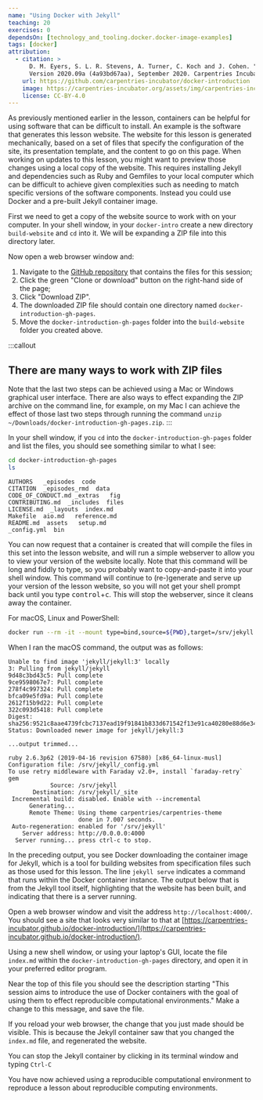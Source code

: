```yaml
---
name: "Using Docker with Jekyll"
teaching: 20
exercises: 0
dependsOn: [technology_and_tooling.docker.docker-image-examples]
tags: [docker]
attribution:
  - citation: >
      D. M. Eyers, S. L. R. Stevens, A. Turner, C. Koch and J. Cohen. "Reproducible computational environments using containers: Introduction to Docker".
      Version 2020.09a (4a93bd67aa), September 2020. Carpentries Incubator.
    url: https://github.com/carpentries-incubator/docker-introduction
    image: https://carpentries-incubator.org/assets/img/carpentries-incubator.svg
    license: CC-BY-4.0
---
```


As previously mentioned earlier in the lesson, containers can be helpful for
using software that can be difficult to install. An example is the software
that generates this lesson website. The website for this lesson is generated mechanically,
based on a set of files that specify the configuration of the site, its presentation template,
and the content to go on this page. When working on updates to this lesson,
you might want to preview those changes using a local copy of the website.
This requires installing Jekyll and dependencies such as Ruby and Gemfiles to your local computer
which can be difficult to achieve given complexities such as needing to match specific versions of the software components. Instead you could use Docker and a pre-built Jekyll container image.

First we need to get a copy of the website source to work with on your computer.
In your shell window, in your `docker-intro` create a new directory `build-website` and `cd` into it. We will be expanding a ZIP file into this directory later.

Now open a web browser window and:

1. Navigate to the [GitHub repository](https://github.com/carpentries-incubator/docker-introduction) that contains the files for this session;
2. Click the green "Clone or download" button on the right-hand side of the page;
3. Click "Download ZIP".
4. The downloaded ZIP file should contain one directory named `docker-introduction-gh-pages`.
5. Move the `docker-introduction-gh-pages` folder into the `build-website` folder you created above.

:::callout

## There are many ways to work with ZIP files

Note that the last two steps can be achieved using a Mac or Windows graphical user interface. There are also ways to effect expanding the ZIP archive on the command line, for example, on my Mac I can achieve the effect of those last two steps through running the command `unzip ~/Downloads/docker-introduction-gh-pages.zip`.
:::

In your shell window, if you `cd` into the `docker-introduction-gh-pages` folder and list the files, you should see something similar to what I see:

```bash
cd docker-introduction-gh-pages
ls
```

```text
AUTHORS   _episodes  code
CITATION  _episodes_rmd  data
CODE_OF_CONDUCT.md _extras   fig
CONTRIBUTING.md  _includes  files
LICENSE.md  _layouts  index.md
Makefile  aio.md   reference.md
README.md  assets   setup.md
_config.yml  bin
```

You can now request that a container is created that will compile the files in
this set into the lesson website, and will run a simple webserver to allow you
to view your version of the website locally. Note that this command will be long
and fiddly to type, so you probably want to copy-and-paste it into your shell
window. This command will continue to (re-)generate and serve up your version of
the lesson website, so you will not get your shell prompt back until you type
<kbd>control</kbd>+<kbd>c</kbd>. This will stop the webserver, since it cleans
away the container.

For macOS, Linux and PowerShell:

```bash
docker run --rm -it --mount type=bind,source=${PWD},target=/srv/jekyll -p 127.0.0.1:4000:4000 jekyll/jekyll:3 jekyll serve
```

When I ran the macOS command, the output was as follows:

```text
Unable to find image 'jekyll/jekyll:3' locally
3: Pulling from jekyll/jekyll
9d48c3bd43c5: Pull complete
9ce9598067e7: Pull complete
278f4c997324: Pull complete
bfca09e5fd9a: Pull complete
2612f15b9d22: Pull complete
322c093d5418: Pull complete
Digest: sha256:9521c8aae4739fcbc7137ead19f91841b833d671542f13e91ca40280e88d6e34
Status: Downloaded newer image for jekyll/jekyll:3

...output trimmed...

ruby 2.6.3p62 (2019-04-16 revision 67580) [x86_64-linux-musl]
Configuration file: /srv/jekyll/_config.yml
To use retry middleware with Faraday v2.0+, install `faraday-retry` gem
            Source: /srv/jekyll
       Destination: /srv/jekyll/_site
 Incremental build: disabled. Enable with --incremental
      Generating...
      Remote Theme: Using theme carpentries/carpentries-theme
                    done in 7.007 seconds.
 Auto-regeneration: enabled for '/srv/jekyll'
    Server address: http://0.0.0.0:4000
  Server running... press ctrl-c to stop.
```

In the preceding output, you see Docker downloading the container image for
Jekyll, which is a tool for building websites from specification files such as
those used for this lesson. The line `jekyll serve` indicates a command that
runs within the Docker container instance. The output below that is from the
Jekyll tool itself, highlighting that the website has been built, and indicating
that there is a server running.

Open a web browser window and visit the address `http://localhost:4000/`. You
should see a site that looks very similar to that at
[https://carpentries-incubator.github.io/docker-introduction/](https://carpentries-incubator.github.io/docker-introduction/).

Using a new shell window, or using your laptop's GUI, locate the file `index.md`
within the `docker-introduction-gh-pages` directory, and open it in your
preferred editor program.

Near the top of this file you should see the description starting "This session
aims to introduce the use of Docker containers with the goal of using them to
effect reproducible computational environments." Make a change to this message,
and save the file.

If you reload your web browser, the change that you just made should be visible.
This is because the Jekyll container saw that you changed the `index.md` file,
and regenerated the website.

You can stop the Jekyll container by clicking in its terminal window and typing
`Ctrl-C`

You have now achieved using a reproducible computational environment to
reproduce a lesson about reproducible computing environments.
